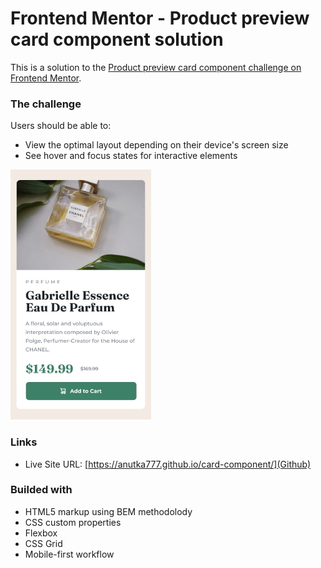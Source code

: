 # Frontend Mentor - Product preview card component solution

This is a solution to the [Product preview card component challenge on Frontend Mentor](https://www.frontendmentor.io/challenges/product-preview-card-component-GO7UmttRfa).

### The challenge

Users should be able to:

- View the optimal layout depending on their device's screen size
- See hover and focus states for interactive elements

![](screenshot.png)

### Links

- Live Site URL: [https://anutka777.github.io/card-component/](Github)

### Builded with

- HTML5 markup using BEM methodolody
- CSS custom properties
- Flexbox
- CSS Grid
- Mobile-first workflow

